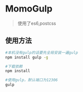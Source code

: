 # MomoGulp

> 使用了es6,postcss

## 使用方法

``` bash
#本机没有gulp的话要先全局安装一遍gulp
npm install gulp -g  
```
``` bash
#下载依赖
npm install
```
``` bash
#使用gulp，默认端口为12306
gulp
```

